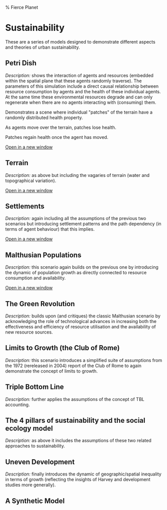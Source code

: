 % Fierce Planet

# Sustainability

These are a series of models designed to demonstrate different aspects
and theories of urban sustainability.



## Petri Dish



*Description:* shows the interaction of agents and resources (embedded
within the spatial plane that these agents randomly traverse). The
parameters of this simulation include a direct causal relationship
between resource consumption by agents and the health of these
individual agents. At the same time these environmental resources
degrade and can only regenerate when there are no agents interacting
with (consuming) them.




Demonstrates a scene where individual "patches" of the terrain have a
randomly distributed health property.




As agents move over the terrain, patches lose health.




Patches regain health once the agent has moved.




[Open in a new window](examples/sustainability/1.html)






Terrain
-------


*Description:* as above but including the vagaries of terrain (water and
topographical variation).




[Open in a new window](examples/sustainability/2.html)






## Settlements



*Description:* again including all the assumptions of the previous two
scenarios but introducing settlement patterns and the path dependency
(in terms of agent behaviour) that this implies.




[Open in a new window](examples/sustainability/3.html)






## Malthusian Populations



*Description:* this scenario again builds on the previous one by
introducing the dynamic of population growth as directly connected to
resource consumption and availability.




[Open in a new window](examples/sustainability/4.html)






## The Green Revolution


*Description:* builds upon (and critiques) the classic Malthusian
scenario by acknowledging the role of technological advances in
increasing both the effectiveness and efficiency of resource utilisation
and the availability of new resource sources.









## Limits to Growth (the Club of Rome)



*Description:* this scenario introduces a simplified suite of
assumptions from the 1972 (rereleased in 2004) report of the Club of
Rome to again demonstrate the concept of limits to growth.









## Triple Bottom Line



*Description:* further applies the assumptions of the concept of TBL
accounting.









## The 4 pillars of sustainability and the social ecology model



*Description:* as above it includes the assumptions of these two related
approaches to sustainability.









## Uneven Development



*Description:* finally introduces the dynamic of geographic/spatial
inequality in terms of growth (reflecting the insights of Harvey and
development studies more generally).









A Synthetic Model
-----------------



